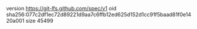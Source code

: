 version https://git-lfs.github.com/spec/v1
oid sha256:077c2df1ec72d89221d9aa7c6ffb12ed625d152d1cc91f5baad81f0e1420a001
size 45499
